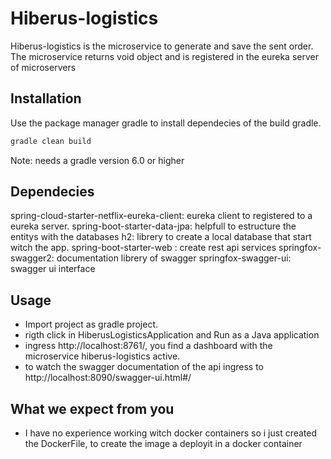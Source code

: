 # Hiberus-logistics

Hiberus-logistics is the microservice to generate and save the sent order.
The microservice returns void object and is registered in the eureka server of microservers

## Installation

Use the package manager gradle to install dependecies of the build gradle.

```bash
gradle clean build
```

Note: needs a gradle version 6.0 or higher

## Dependecies

spring-cloud-starter-netflix-eureka-client: eureka client to registered to a eureka server.
spring-boot-starter-data-jpa: helpfull to estructure the entitys with the databases
h2: librery to create a local database that start witch the app.
spring-boot-starter-web : create rest api services
springfox-swagger2: documentation librery of swagger
springfox-swagger-ui: swagger ui interface


## Usage

- Import project as gradle project.
- rigth click in HiberusLogisticsApplication and Run as a Java application
- ingress http://localhost:8761/, you find a dashboard with the microservice hiberus-logistics active.
- to watch the swagger documentation of the api ingress to http://localhost:8090/swagger-ui.html#/

## What we expect from you

- I have no experience working witch docker containers so i just created the DockerFile, to create the image
a deployit in a docker container 